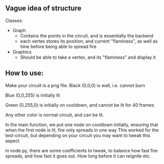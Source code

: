 ## Vague idea of structure

Classes:

- Graph
    - Contains the points in the circuit, and is essentially the backend
    - each vertex stores its position, and current "flaminess", as well as time before being able to spread fire
- Graphics
    - Should be able to take a vertex, and its "flaminess" and display it

## How to use:

Make your circuit is a png file.
Black (0,0,0) is wall, i.e. cannot burn

Blue (0,0,255) is initially lit

Green (0,255,0) is initially on cooldown, and cannot be lit for 40 frames

Any other color is normal circuit, and can be lit.

In the main function, we put one node on cooldown initially,
ensuring that when the first node is lit, fire only spreads in one way
This worked for the test-circuit,
but depending on your circuit you may want to tweak this aspect

in node.py, there are some coefficients to tweak,
to balance how fast fire spreads, and how fast it
goes out. How long before it can reignite etc.


